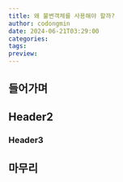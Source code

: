 ```yaml
---
title: 왜 불변객체를 사용해야 할까?
author: codongmin
date: 2024-06-21T03:29:00
categories: 
tags: 
preview:
---
```


## 들어가며

## Header2

### Header3

## 마무리


